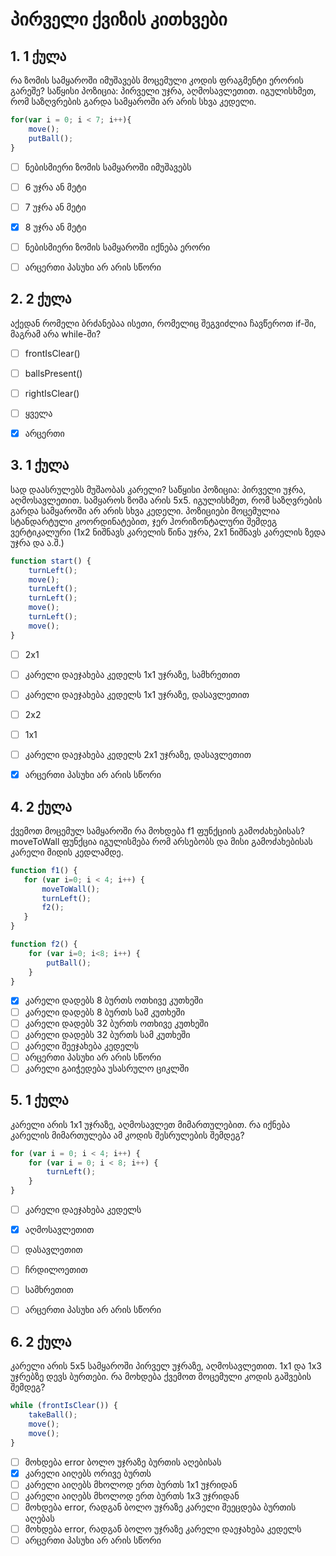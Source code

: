# პირველი ქვიზის კითხვები

## 1. 1 ქულა
რა ზომის სამყაროში იმუშავებს მოცემული კოდის ფრაგმენტი ერორის გარეშე? საწყისი პოზიცია: პირველი უჯრა, აღმოსავლეთით. იგულისხმეთ, რომ საზღვრების გარდა სამყაროში არ არის სხვა კედელი.

```js
for(var i = 0; i < 7; i++){
	move();
	putBall();
}
```

- [ ] ნებისმიერი ზომის სამყაროში იმუშავებს
- [ ] 6 უჯრა ან მეტი
- [ ] 7 უჯრა ან მეტი
- [x] 8 უჯრა ან მეტი
- [ ] ნებისმიერი ზომის სამყაროში იქნება ერორი
- [ ] არცერთი პასუხი არ არის სწორი


## 2. 2 ქულა

აქედან რომელი ბრძანებაა ისეთი, რომელიც შეგვიძლია ჩავწეროთ if-ში, მაგრამ არა while-ში?
- [ ] frontIsClear()
- [ ] ballsPresent()
- [ ] rightIsClear()
- [ ] ყველა
- [x] არცერთი


## 3. 1 ქულა
სად დაასრულებს მუშაობას კარელი? საწყისი პოზიცია: პირველი უჯრა, აღმოსავლეთით. სამყაროს ზომა არის 5x5. იგულისხმეთ, რომ საზღვრების გარდა სამყაროში არ არის სხვა კედელი. პოზიციები მოცემულია სტანდარტული კოორდინატებით, ჯერ ჰორიზონტალური შემდეგ ვერტიკალური (1x2 ნიშნავს კარელის წინა უჯრა, 2x1 ნიშნავს კარელის ზედა უჯრა და ა.შ.)

```js
function start() {
	turnLeft();
	move();
	turnLeft();
	turnLeft();
	move();
	turnLeft();
	move();
}
```

- [ ] 2x1
- [ ] კარელი დაეჯახება კედელს 1x1 უჯრაზე, სამხრეთით
- [ ] კარელი დაეჯახება კედელს 1x1 უჯრაზე, დასავლეთით
- [ ] 2x2
- [ ] 1x1
- [ ] კარელი დაეჯახება კედელს 2x1 უჯრაზე, დასავლეთით
- [x] არცერთი პასუხი არ არის სწორი


## 4. 2 ქულა
ქვემოთ მოცემულ სამყაროში რა მოხდება f1 ფუნქციის გამოძახებისას? moveToWall ფუნქცია იგულისმება რომ არსებობს და მისი გამოძახებისას კარელი მიდის კედლამდე.

```js
function f1() {
   for (var i=0; i < 4; i++) {
	   moveToWall(); 
	   turnLeft();
	   f2();
   }
}

function f2() {
	for (var i=0; i<8; i++) {
		putBall();
	}
}
```

- [x] კარელი დადებს 8 ბურთს ოთხივე კუთხეში
- [ ] კარელი დადებს 8 ბურთს სამ კუთხეში
- [ ] კარელი დადებს 32 ბურთს ოთხივე კუთხეში
- [ ] კარელი დადებს 32 ბურთს სამ კუთხეში
- [ ] კარელი შეეჯახება კედელს
- [ ] არცერთი პასუხი არ არის სწორი
- [ ] კარელი გაიჭედება უსასრულო ციკლში

## 5. 1 ქულა

კარელი არის 1x1 უჯრაზე, აღმოსავლეთ მიმართულებით. რა იქნება კარელის მიმართულება ამ კოდის შესრულების შემდეგ?
```js
for (var i = 0; i < 4; i++) {
	for (var i = 0; i < 8; i++) {
		turnLeft();
	}
}
```

- [ ] კარელი დაეჯახება კედელს
- [x] აღმოსავლეთით
- [ ] დასავლეთით
- [ ] ჩრდილოეთით
- [ ] სამხრეთით
- [ ] არცერთი პასუხი არ არის სწორი


## 6. 2 ქულა
კარელი არის 5x5 სამყაროში პირველ უჯრაზე, აღმოსავლეთით. 1x1 და 1x3 უჯრებზე დევს ბურთები. რა მოხდება ქვემოთ მოცემული კოდის გაშვების შემდეგ?
```js
while (frontIsClear()) {
	takeBall();
	move();
	move();
}
```

- [ ] მოხდება error ბოლო უჯრაზე ბურთის აღებისას
- [x] კარელი აიღებს ორივე ბურთს
- [ ] კარელი აიღებს მხოლოდ ერთ ბურთს 1x1 უჯრიდან
- [ ] კარელი აიღებს მხოლოდ ერთ ბურთს 1x3 უჯრიდან
- [ ] მოხდება error, რადგან ბოლო უჯრაზე კარელი შეეცდება ბურთის აღებას
- [ ] მოხდება error, რადგან ბოლო უჯრაზე კარელი დაეჯახება კედელს
- [ ] არცერთი პასუხი არ არის სწორი
